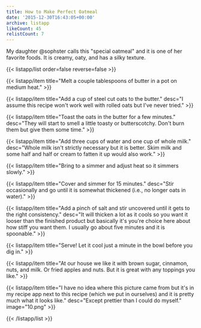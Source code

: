 ```yaml
---
title: How to Make Perfect Oatmeal
date: '2015-12-30T16:43:05+00:00'
archive: listapp
likeCount: 45
relistCount: 7
---
```


My daughter @sophster calls this "special oatmeal" and it is one of her favorite foods. It is creamy, oaty, and has a silky texture.

<!--more-->

{{< listapp/list order=false reverse=false >}}

   {{< listapp/item title="Melt a couple tablespoons of butter in a pot on medium heat." >}}

   {{< listapp/item title="Add a cup of steel cut oats to the butter."
      desc="I assume this recipe won't work well with rolled oats but I've never tried." >}}

   {{< listapp/item title="Toast the oats in the butter for a few minutes."
      desc="They will start to smell a little toasty or butterscotchy. Don't burn them but give them some time." >}}

   {{< listapp/item title="Add three cups of water and one cup of whole milk."
      desc="Whole milk isn't strictly necessary but it is better. Skim milk and some half and half or cream to fatten it up would also work." >}}

   {{< listapp/item title="Bring to a simmer and adjust heat so it simmers slowly." >}}

   {{< listapp/item title="Cover and simmer for 15 minutes."
      desc="Stir occasionally and go until it is somewhat thickened (i.e., no longer oats in water)." >}}

   {{< listapp/item title="Add a pinch of salt and stir uncovered until it gets to the right consistency."
      desc="It will thicken a lot as it cools so you want it looser than the finished product but basically it's you're choice here about how stiff you want them. I usually go about five minutes and it is spoonable." >}}

   {{< listapp/item title="Serve! Let it cool just a minute in the bowl before you dig in." >}}

   {{< listapp/item title="At our house we like it with brown sugar, cinnamon, nuts, and milk. Or fried apples and nuts. But it is great with any toppings you like." >}}

   {{< listapp/item title="I have no idea where this picture came from but it's in my recipe app next to this recipe (which we put in ourselves) and it is pretty much what it looks like."
      desc="Except prettier than I could do myself."
      image="10.png" >}}

{{< /listapp/list >}}
